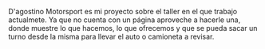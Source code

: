 D'agostino Motorsport es mi proyecto sobre el taller en el que trabajo actualmete. Ya que no cuenta con un página aproveche a hacerle una, donde muestre lo que hacemos, lo que ofrecemos y que se pueda sacar un turno desde la misma para llevar el auto o camioneta a revisar.

